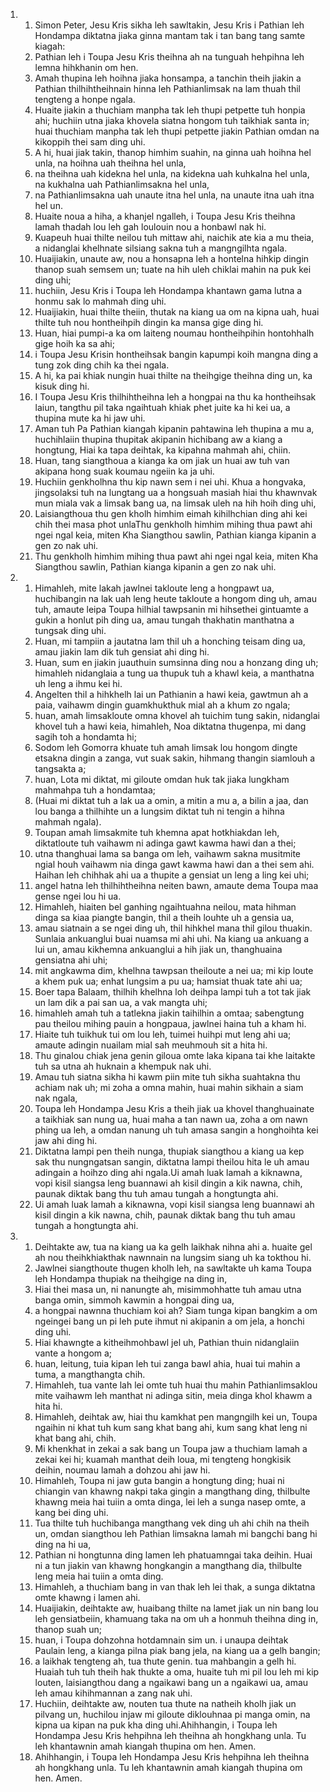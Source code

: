 <ol>
  <li>
    <ol>
      <li>Simon Peter, Jesu Kris sikha leh sawltakin, Jesu Kris i Pathian leh Hondampa diktatna jiaka ginna mantam tak i tan bang tang samte kiagah:</li>
      <li>Pathian leh i Toupa Jesu Kris theihna ah na tunguah hehpihna leh lemna hihkhanin om hen.</li>
      <li>Amah thupina leh hoihna jiaka honsampa, a tanchin theih jiakin a Pathian thilhihtheihnain hinna leh Pathianlimsak na lam thuah thil tengteng a honpe ngala.</li>
      <li>Huaite jiakin a thuchiam manpha tak leh thupi petpette tuh honpia ahi; huchiin utna jiaka khovela siatna hongom tuh taikhiak santa in; huai thuchiam manpha tak leh thupi petpette jiakin Pathian omdan na kikoppih thei sam ding uhi.</li>
      <li>A hi, huai jiak takin, thanop himhim suahin, na ginna uah hoihna hel unla, na hoihna uah theihna hel unla,</li>
      <li>na theihna uah kidekna hel unla, na kidekna uah kuhkalna hel unla, na kukhalna uah Pathianlimsakna hel unla,</li>
      <li>na Pathianlimsakna uah unaute itna hel unla, na unaute itna uah itna hel un.</li>
      <li>Huaite noua a hiha, a khanjel ngalleh, i Toupa Jesu Kris theihna lamah thadah lou leh gah loulouin nou a honbawl nak hi.</li>
      <li>Kuapeuh huai thilte neilou tuh mittaw ahi, naichik ate kia a mu theia, a nidanglai khelhnate silsiang sakna tuh a mangngilhta ngala.</li>
      <li>Huaijiakin, unaute aw, nou a honsapna leh a hontelna hihkip dingin thanop suah semsem un; tuate na hih uleh chiklai mahin na puk kei ding uhi;</li>
      <li>huchiin, Jesu Kris i Toupa leh Hondampa khantawn gama lutna a honmu sak lo mahmah ding uhi.</li>
      <li>Huaijiakin, huai thilte theiin, thutak na kiang ua om na kipna uah, huai thilte tuh nou hontheihpih dingin ka mansa gige ding hi.</li>
      <li>Huan, hiai pumpi-a ka om laiteng noumau hontheihpihin hontohhalh gige hoih ka sa ahi;</li>
      <li>i Toupa Jesu Krisin hontheihsak bangin kapumpi koih mangna ding a tung zok ding chih ka thei ngala.</li>
      <li>A hi, ka pai khiak nungin huai thilte na theihgige theihna ding un, ka kisuk ding hi.</li>
      <li>I Toupa Jesu Kris thilhihtheihna leh a hongpai na thu ka hontheihsak laiun, tangthu pil taka ngaihtuah khiak phet juite ka hi kei ua, a thupina mute ka hi jaw uhi.</li>
      <li>Aman tuh Pa Pathian kiangah kipanin pahtawina leh thupina a mu a, huchihlaiin thupina thupitak akipanin hichibang aw a kiang a hongtung, Hiai ka tapa deihtak, ka kipahna mahmah ahi, chiin.</li>
      <li>Huan, tang siangthoua a kianga ka om jiak un huai aw tuh van akipana hong suak koumau ngeiin ka ja uhi.</li>
      <li>Huchiin genkholhna thu kip nawn sem i nei uhi. Khua a hongvaka, jingsolaksi tuh na lungtang ua a hongsuah masiah hiai thu khawnvak mun miala vak a limsak bang ua, na limsak uleh na hih hoih ding uhi,</li>
      <li>Laisiangthoua thu gen kholh himhim eimah kihilhchian ding ahi kei chih thei masa phot unlaThu genkholh himhim mihing thua pawt ahi ngei ngal keia, miten Kha Siangthou sawlin, Pathian kianga kipanin a gen zo nak uhi.</li>
      <li>Thu genkholh himhim mihing thua pawt ahi ngei ngal keia, miten Kha Siangthou sawlin, Pathian kianga kipanin a gen zo nak uhi.</li>
    </ol>
  </li>
  <li>
    <ol>
      <li>Himahleh, mite lakah jawlnei takloute leng a hongpawt ua, huchibangin na lak uah leng heute takloute a hongom ding uh, amau tuh, amaute leipa Toupa hilhial tawpsanin mi hihsethei gintuamte a gukin a honlut pih ding ua, amau tungah thakhatin manthatna a tungsak ding uhi.</li>
      <li>Huan, mi tampiin a jautatna lam thil uh a honching teisam ding ua, amau jiakin lam dik tuh gensiat ahi ding hi.</li>
      <li>Huan, sum en jiakin juauthuin sumsinna ding nou a honzang ding uh; himahleh nidanglaia a tung ua thupuk tuh a khawl keia, a manthatna uh leng a ihmu kei hi.</li>
      <li>Angelten thil a hihkhelh lai un Pathianin a hawi keia, gawtmun ah a paia, vaihawm dingin guamkhukthuk mial ah a khum zo ngala;</li>
      <li>huan, amah limsakloute omna khovel ah tuichim tung sakin, nidanglai khovel tuh a hawi keia, himahleh, Noa diktatna thugenpa, mi dang sagih toh a hondamta hi;</li>
      <li>Sodom leh Gomorra khuate tuh amah limsak lou hongom dingte etsakna dingin a zanga, vut suak sakin, hihmang thangin siamlouh a tangsakta a;</li>
      <li>huan, Lota mi diktat, mi giloute omdan huk tak jiaka lungkham mahmahpa tuh a hondamtaa;</li>
      <li>(Huai mi diktat tuh a lak ua a omin, a mitin a mu a, a bilin a jaa, dan lou banga a thilhihte un a lungsim diktat tuh ni tengin a hihna mahmah ngala).</li>
      <li>Toupan amah limsakmite tuh khemna apat hotkhiakdan leh, diktatloute tuh vaihawm ni adinga gawt kawma hawi dan a thei;</li>
      <li>utna thanghuai lama sa banga om leh, vaihawm sakna musitmite ngial houh vaihawm nia dinga gawt kawma hawi dan a thei sem ahi. Haihan leh chihhak ahi ua a thupite a gensiat un leng a ling kei uhi;</li>
      <li>angel hatna leh thilhihtheihna neiten bawn, amaute dema Toupa maa gense ngei lou hi ua.</li>
      <li>Himahleh, hiaiten bel ganhing ngaihtuahna neilou, mata hihman dinga sa kiaa piangte bangin, thil a theih louhte uh a gensia ua,</li>
      <li>amau siatnain a se ngei ding uh, thil hihkhel mana thil gilou thuakin. Sunlaia ankuanglui buai nuamsa mi ahi uhi. Na kiang ua ankuang a lui un, amau kikhemna ankuanglui a hih jiak un, thanghuaina gensiatna ahi uhi;</li>
      <li>mit angkawma dim, khelhna tawpsan theiloute a nei ua; mi kip loute a khem puk ua; enhat lungsim a pu ua; hamsiat thuak tate ahi ua;</li>
      <li>Boer tapa Balaam, thilhih khelhna loh deihpa lampi tuh a tot tak jiak un lam dik a pai san ua, a vak mangta uhi;</li>
      <li>himahleh amah tuh a tatlekna jiakin taihilhin a omtaa; sabengtung pau theilou mihing pauin a hongpaua, jawlnei haina tuh a kham hi.</li>
      <li>Hiaite tuh tuikhuk tui om lou leh, tuimei huihpi mut leng ahi ua; amaute adingin nuailam mial sah meuhmouh sit a hita hi.</li>
      <li>Thu ginalou chiak jena genin giloua omte laka kipana tai khe laitakte tuh sa utna ah huknain a khempuk nak uhi.</li>
      <li>Amau tuh siatna sikha hi kawm piin mite tuh sikha suahtakna thu achiam nak uh; mi zoha a omna mahin, huai mahin sikhain a siam nak ngala,</li>
      <li>Toupa leh Hondampa Jesu Kris a theih jiak ua khovel thanghuainate a taikhiak san nung ua, huai maha a tan nawn ua, zoha a om nawn phing ua leh, a omdan nanung uh tuh amasa sangin a honghoihta kei jaw ahi ding hi.</li>
      <li>Diktatna lampi pen theih nunga, thupiak siangthou a kiang ua kep sak thu nungngatsan sangin, diktatna lampi theilou hita le uh amau adingain a hoihzo ding ahi ngala.Ui amah luak lamah a kiknawna, vopi kisil siangsa leng buannawi ah kisil dingin a kik nawna, chih, paunak diktak bang thu tuh amau tungah a hongtungta ahi.</li>
      <li>Ui amah luak lamah a kiknawna, vopi kisil siangsa leng buannawi ah kisil dingin a kik nawna, chih, paunak diktak bang thu tuh amau tungah a hongtungta ahi.</li>
    </ol>
  </li>
  <li>
    <ol>
      <li>Deihtakte aw, tua na kiang ua ka gelh laikhak nihna ahi a. huaite gel ah nou theihkhiakthak nawnnain na lungsim siang uh ka tokthou hi.</li>
      <li>Jawlnei siangthoute thugen kholh leh, na sawltakte uh kama Toupa leh Hondampa thupiak na theihgige na ding in,</li>
      <li>Hiai thei masa un, ni nanungte ah, misimmohhatte tuh amau utna banga omin, simmoh kawmin a hongpai ding ua,</li>
      <li>a hongpai nawnna thuchiam koi ah? Siam tunga kipan bangkim a om ngeingei bang un pi leh pute ihmut ni akipanin a om jela, a honchi ding uhi.</li>
      <li>Hiai khawngte a kitheihmohbawl jel uh, Pathian thuin nidanglaiin vante a hongom a;</li>
      <li>huan, leitung, tuia kipan leh tui zanga bawl ahia, huai tui mahin a tuma, a mangthangta chih.</li>
      <li>Himahleh, tua vante lah lei omte tuh huai thu mahin Pathianlimsaklou mite vaihawm leh manthat ni adinga sitin, meia dinga khol khawm a hita hi.</li>
      <li>Himahleh, deihtak aw, hiai thu kamkhat pen mangngilh kei un, Toupa ngaihin ni khat tuh kum sang khat bang ahi, kum sang khat leng ni khat bang ahi, chih.</li>
      <li>Mi khenkhat in zekai a sak bang un Toupa jaw a thuchiam lamah a zekai kei hi; kuamah manthat deih loua, mi tengteng hongkisik deihin, noumau lamah a dohzou ahi jaw hi.</li>
      <li>Himahleh, Toupa ni jaw guta bangin a hongtung ding; huai ni chiangin van khawng nakpi taka gingin a mangthang ding, thilbulte khawng meia hai tuiin a omta dinga, lei leh a sunga nasep omte, a kang bei ding uhi.</li>
      <li>Tua thilte tuh huchibanga mangthang vek ding uh ahi chih na theih un, omdan siangthou leh Pathian limsakna lamah mi bangchi bang hi ding na hi ua,</li>
      <li>Pathian ni hongtunna ding lamen leh phatuamngai taka deihin. Huai ni a tun jiakin van khawng hongkangin a mangthang dia, thilbulte leng meia hai tuiin a omta ding.</li>
      <li>Himahleh, a thuchiam bang in van thak leh lei thak, a sunga diktatna omte khawng i lamen ahi.</li>
      <li>Huaijiakin, deihtakte aw, huaibang thilte na lamet jiak un nin bang lou leh gensiatbeiin, khamuang taka na om uh a honmuh theihna ding in, thanop suah un;</li>
      <li>huan, i Toupa dohzohna hotdamnain sim un. i unaupa deihtak Paulain leng, a kianga pilna piak bang jela, na kiang ua a gelh bangin;</li>
      <li>a laikhak tengteng ah, tua thute genin. tua mahbangin a gelh hi. Huaiah tuh tuh theih hak thukte a oma, huaite tuh mi pil lou leh mi kip louten, laisiangthou dang a ngaikawi bang un a ngaikawi ua, amau leh amau kihihmannan a zang nak uhi.</li>
      <li>Huchiin, deihtakte aw, nouten tua thute na natheih kholh jiak un pilvang un, huchilou injaw mi giloute diklouhnaa pi manga omin, na kipna ua kipan na puk kha ding uhi.Ahihhangin, i Toupa leh Hondampa Jesu Kris hehpihna leh theihna ah hongkhang unla. Tu leh khantawnin amah kiangah thupina om hen. Amen.</li>
      <li>Ahihhangin, i Toupa leh Hondampa Jesu Kris hehpihna leh theihna ah hongkhang unla. Tu leh khantawnin amah kiangah thupina om hen. Amen.</li>
    </ol>
  </li>
</ol>